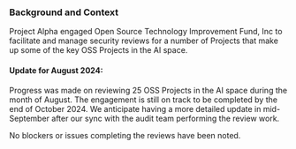 ### Background and Context

Project Alpha engaged Open Source Technology Improvement Fund, Inc to facilitate and manage security reviews for a number of Projects that make up some of the key OSS Projects in the AI space. 

#### Update for August 2024: 

Progress was made on reviewing 25 OSS Projects in the AI space during the month of August. The engagement is still on track to be completed by the end of October 2024. We anticipate having a more detailed update in mid-September after our sync with the audit team performing the review work. 

No blockers or issues completing the reviews have been noted. 
